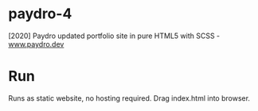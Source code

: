 # paydro-4
[2020] Paydro updated portfolio site in pure HTML5 with SCSS - www.paydro.dev

# Run

Runs as static website, no hosting required. Drag index.html into browser.

